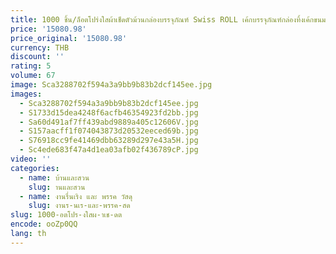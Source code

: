 ```yaml
---
title: 1000 ชิ้น/ล็อตโปร่งใสผ้าเช็ดตัวม้วนกล่องบรรจุภัณฑ์ Swiss ROLL เค้กบรรจุภัณฑ์กล่องทิ้งเค้กขนมเค้กกล่องขายส่ง
price: '15080.98'
price_original: '15080.98'
currency: THB
discount: ''
rating: 5
volume: 67
image: Sca3288702f594a3a9bb9b83b2dcf145ee.jpg
images:
  - Sca3288702f594a3a9bb9b83b2dcf145ee.jpg
  - S1733d15dea4248f6acfb46354923fd2bb.jpg
  - Sa60d491af7ff439abd9889a405c12606V.jpg
  - S157aacff1f074043873d20532eeced69b.jpg
  - S76918cc9fe41469dbb63289d297e43a5H.jpg
  - Sc4ede683f47a4d1ea03afb02f436789cP.jpg
video: ''
categories:
  - name: บ้านและสวน
    slug: านและสวน
  - name: งานรื่นเริง และ พรรค วัสดุ
    slug: งานร-นเร-และ-พรรค-สด
slug: 1000-อตโปร-งใสผ-าเช-ดต
encode: ooZp0QQ
lang: th
---
```

  